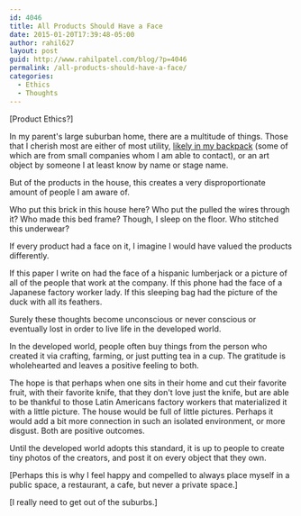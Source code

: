 ```yaml
---
id: 4046
title: All Products Should Have a Face
date: 2015-01-20T17:39:48-05:00
author: rahil627
layout: post
guid: http://www.rahilpatel.com/blog/?p=4046
permalink: /all-products-should-have-a-face/
categories:
  - Ethics
  - Thoughts
---
```

[Product Ethics?]

In my parent's large suburban home, there are a multitude of things. Those that I cherish most are either of most utility, <a href="http://www.rahilpatel.com/blog/everything-i-own" title="Everything I Own">likely in my backpack</a> (some of which are from small companies whom I am able to contact), or an art object by someone I at least know by name or stage name.

But of the products in the house, this creates a very disproportionate amount of people I am aware of.

Who put this brick in this house here? Who put the pulled the wires through it? Who made this bed frame? Though, I sleep on the floor. Who stitched this underwear?

If every product had a face on it, I imagine I would have valued the products differently.

If this paper I write on had the face of a hispanic lumberjack or a picture of all of the people that work at the company. If this phone had the face of a Japanese factory worker lady. If this sleeping bag had the picture of the duck with all its feathers.

Surely these thoughts become unconscious or never conscious or eventually lost in order to live life in the developed world.

In the developed world, people often buy things from the person who created it via crafting, farming, or just putting tea in a cup. The gratitude is wholehearted and leaves a positive feeling to both.

The hope is that perhaps when one sits in their home and cut their favorite fruit, with their favorite knife, that they don't love just the knife, but are able to be thankful to those Latin Americans factory workers that materialized it with a little picture. The house would be full of little pictures. Perhaps it would add a bit more connection in such an isolated environment, or more disgust. Both are positive outcomes.

Until the developed world adopts this standard, it is up to people to create tiny photos of the creators, and post it on every object that they own.

[Perhaps this is why I feel happy and compelled to always place myself in a public space, a restaurant, a cafe, but never a private space.]

[I really need to get out of the suburbs.]